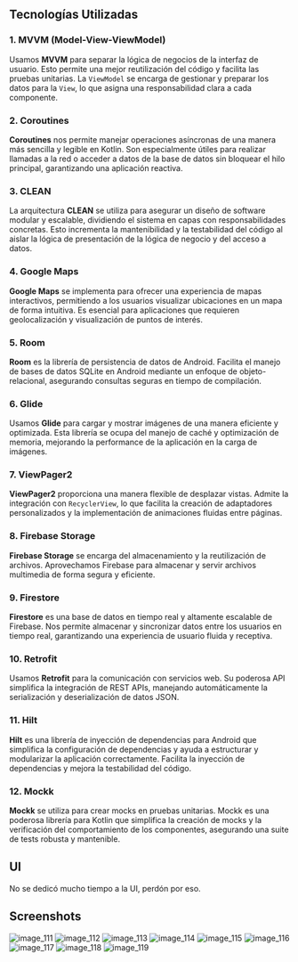 ## Tecnologías Utilizadas

### 1. MVVM (Model-View-ViewModel)
Usamos **MVVM** para separar la lógica de negocios de la interfaz de usuario. Esto permite una mejor reutilización del código y facilita las pruebas unitarias. La `ViewModel` se encarga de gestionar y preparar los datos para la `View`, lo que asigna una responsabilidad clara a cada componente.

### 2. Coroutines
**Coroutines** nos permite manejar operaciones asíncronas de una manera más sencilla y legible en Kotlin. Son especialmente útiles para realizar llamadas a la red o acceder a datos de la base de datos sin bloquear el hilo principal, garantizando una aplicación reactiva.

### 3. CLEAN
La arquitectura **CLEAN** se utiliza para asegurar un diseño de software modular y escalable, dividiendo el sistema en capas con responsabilidades concretas. Esto incrementa la mantenibilidad y la testabilidad del código al aislar la lógica de presentación de la lógica de negocio y del acceso a datos.

### 4. Google Maps
**Google Maps** se implementa para ofrecer una experiencia de mapas interactivos, permitiendo a los usuarios visualizar ubicaciones en un mapa de forma intuitiva. Es esencial para aplicaciones que requieren geolocalización y visualización de puntos de interés.

### 5. Room
**Room** es la librería de persistencia de datos de Android. Facilita el manejo de bases de datos SQLite en Android mediante un enfoque de objeto-relacional, asegurando consultas seguras en tiempo de compilación.

### 6. Glide
Usamos **Glide** para cargar y mostrar imágenes de una manera eficiente y optimizada. Esta librería se ocupa del manejo de caché y optimización de memoria, mejorando la performance de la aplicación en la carga de imágenes.

### 7. ViewPager2
**ViewPager2** proporciona una manera flexible de desplazar vistas. Admite la integración con `RecyclerView`, lo que facilita la creación de adaptadores personalizados y la implementación de animaciones fluidas entre páginas.

### 8. Firebase Storage
**Firebase Storage** se encarga del almacenamiento y la reutilización de archivos. Aprovechamos Firebase para almacenar y servir archivos multimedia de forma segura y eficiente.

### 9. Firestore
**Firestore** es una base de datos en tiempo real y altamente escalable de Firebase. Nos permite almacenar y sincronizar datos entre los usuarios en tiempo real, garantizando una experiencia de usuario fluida y receptiva.

### 10. Retrofit
Usamos **Retrofit** para la comunicación con servicios web. Su poderosa API simplifica la integración de REST APIs, manejando automáticamente la serialización y deserialización de datos JSON.

### 11. Hilt
**Hilt** es una librería de inyección de dependencias para Android que simplifica la configuración de dependencias y ayuda a estructurar y modularizar la aplicación correctamente. Facilita la inyección de dependencias y mejora la testabilidad del código.

### 12. Mockk
**Mockk** se utiliza para crear mocks en pruebas unitarias. Mockk es una poderosa librería para Kotlin que simplifica la creación de mocks y la verificación del comportamiento de los componentes, asegurando una suite de tests robusta y mantenible.

## UI
No se dedicó mucho tiempo a la UI, perdón por eso.

## Screenshots

![image_111](https://github.com/c4pn91/OPChallenge/assets/48338294/775afa0e-b939-47d9-a987-254af82e66fd)
![image_112](https://github.com/c4pn91/OPChallenge/assets/48338294/f5bdb323-f35f-4d72-8843-19425e70b359)
![image_113](https://github.com/c4pn91/OPChallenge/assets/48338294/128d622c-d74e-4220-87fc-981980d2b0d8)
![image_114](https://github.com/c4pn91/OPChallenge/assets/48338294/d93770bf-3761-4177-9973-c6583ab650de)
![image_115](https://github.com/c4pn91/OPChallenge/assets/48338294/d677a9c5-940a-4db2-95ca-d930527a11fc)
![image_116](https://github.com/c4pn91/OPChallenge/assets/48338294/c5707a33-8ff0-484f-97c8-0f53c6f7351a)
![image_117](https://github.com/c4pn91/OPChallenge/assets/48338294/4eedc4e5-c3e5-4e8d-8890-3aeec5d3099a)
![image_118](https://github.com/c4pn91/OPChallenge/assets/48338294/85efdf66-4f9e-4327-82a3-fbac817f73f2)
![image_119](https://github.com/c4pn91/OPChallenge/assets/48338294/0b934546-e8e0-42aa-be36-cfffa9d3e6c0)
